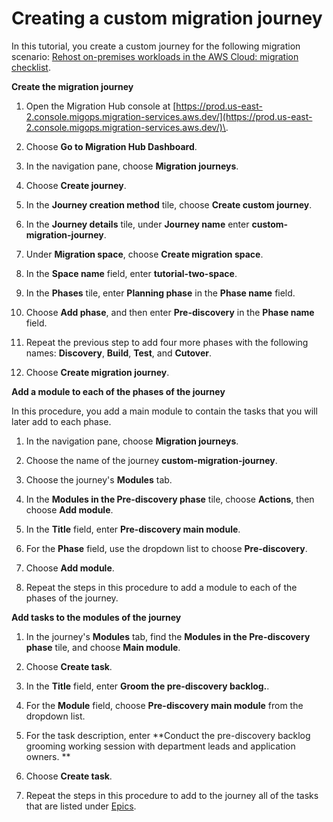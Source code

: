 # Creating a custom migration journey<a name="custom-migration-tutorial"></a>

In this tutorial, you create a custom journey for the following migration scenario: [Rehost on\-premises workloads in the AWS Cloud: migration checklist](https://docs.aws.amazon.com/prescriptive-guidance/latest/patterns/rehost-on-premises-workloads-in-the-aws-cloud-migration-checklist.html#rehost-on-premises-workloads-in-the-aws-cloud-migration-checklist-epics)\.

**Create the migration journey**

1. Open the Migration Hub console at [https://prod.us-east-2.console.migops.migration-services.aws.dev/](https://prod.us-east-2.console.migops.migration-services.aws.dev/)\.

1. Choose **Go to Migration Hub Dashboard**\.

1. In the navigation pane, choose **Migration journeys**\.

1. Choose **Create journey**\.

1. In the **Journey creation method** tile, choose **Create custom journey**\.

1. In the **Journey details** tile, under **Journey name** enter **custom\-migration\-journey**\.

1. Under **Migration space**, choose **Create migration space**\.

1. In the **Space name** field, enter **tutorial\-two\-space**\.

1. In the **Phases** tile, enter **Planning phase** in the **Phase name** field\.

1. Choose **Add phase**, and then enter **Pre\-discovery** in the **Phase name** field\.

1. Repeat the previous step to add four more phases with the following names: **Discovery**, **Build**, **Test**, and **Cutover**\.

1. Choose **Create migration journey**\.

**Add a module to each of the phases of the journey**

In this procedure, you add a main module to contain the tasks that you will later add to each phase\.

1. In the navigation pane, choose **Migration journeys**\.

1. Choose the name of the journey **custom\-migration\-journey**\.

1. Choose the journey's **Modules** tab\.

1. In the **Modules in the Pre\-discovery phase** tile, choose **Actions**, then choose **Add module**\.

1. In the **Title** field, enter **Pre\-discovery main module**\.

1. For the **Phase** field, use the dropdown list to choose **Pre\-discovery**\.

1. Choose **Add module**\.

1. Repeat the steps in this procedure to add a module to each of the phases of the journey\.

**Add tasks to the modules of the journey**

1. In the journey's **Modules** tab, find the **Modules in the Pre\-discovery phase** tile, and choose **Main module**\.

1. Choose **Create task**\.

1. In the **Title** field, enter **Groom the pre\-discovery backlog\.**\.

1. For the **Module** field, choose **Pre\-discovery main module** from the dropdown list\.

1. For the task description, enter **Conduct the pre\-discovery backlog grooming working session with department leads and application owners\. **

1. Choose **Create task**\.

1. Repeat the steps in this procedure to add to the journey all of the tasks that are listed under [Epics](https://docs.aws.amazon.com/prescriptive-guidance/latest/patterns/rehost-on-premises-workloads-in-the-aws-cloud-migration-checklist.html#rehost-on-premises-workloads-in-the-aws-cloud-migration-checklist-epics)\.